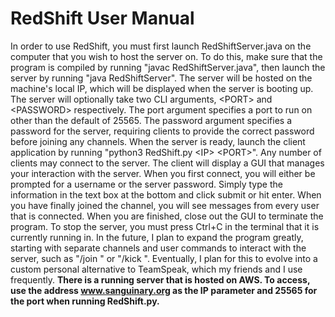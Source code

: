 # RedShift User Manual

In order to use RedShift, you must first launch RedShiftServer.java on the computer that you wish to host the server on. To do this, make sure that the program is compiled by running "javac RedShiftServer.java", then launch the server by running "java RedShiftServer". The server will be hosted on the machine's local IP, which will be displayed when the server is booting up. The server will optionally take two CLI arguments, \<PORT\> and \<PASSWORD\> respectively. The port argument specifies a port to run on other than the default of 25565. The password argument specifies a password for the server, requiring clients to provide the correct password before joining any channels. When the server is ready, launch the client application by running "python3 RedShift.py \<IP\> \<PORT\>". Any number of clients may connect to the server. The client will display a GUI that manages your interaction with the server. When you first connect, you will either be prompted for a username or the server password. Simply type the information in the text box at the bottom and click submit or hit enter. When you have finally joined the channel, you will see messages from every user that is connected. When you are finished, close out the GUI to terminate the program. To stop the server, you must press Ctrl+C in the terminal that it is currently running in. In the future, I plan to expand the program greatly, starting with separate channels and user commands to interact with the server, such as "/join <Channel>" or "/kick <User>". Eventually, I plan for this to evolve into a custom personal alternative to TeamSpeak, which my friends and I use frequently. **There is a running server that is hosted on AWS. To access, use the address www.sanguinary.org as the IP parameter and 25565 for the port when running RedShift.py.**
